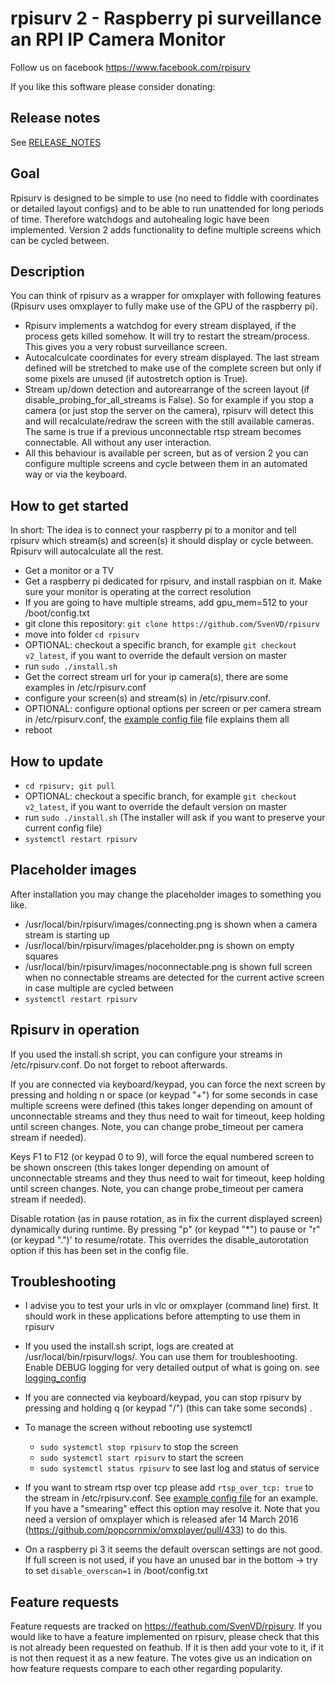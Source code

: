 # rpisurv 2 - Raspberry pi surveillance an RPI IP Camera Monitor
Follow us on facebook https://www.facebook.com/rpisurv

If you like this software please consider donating:
 <a href="https://www.paypal.com/cgi-bin/webscr?cmd=_s-xclick&hosted_button_id=QPJU9K2KZ8D94" target="_blank" rel="nofollow"><img src="https://www.paypal.com/en_US/i/btn/x-click-but21.gif" alt="" /></a>

## Release notes

See [RELEASE_NOTES](https://github.com/SvenVD/rpisurv/blob/master/RELEASE_NOTES.md)

## Goal
Rpisurv is designed to be simple to use (no need to fiddle with coordinates or detailed layout configs) and to be able to run unattended for long periods of time. Therefore watchdogs and autohealing logic have been implemented.
Version 2 adds functionality to define multiple screens which can be cycled between.

## Description
You can think of rpisurv as a wrapper for omxplayer with following features (Rpisurv uses omxplayer to fully make use of the GPU of the raspberry pi).

- Rpisurv implements a watchdog for every stream displayed, if the process gets killed somehow. It will try to restart the stream/process. This gives you a very robust surveillance screen.
- Autocalculcate coordinates for every stream displayed. The last stream defined will be stretched to make use of the complete screen but only if some pixels are unused (if autostretch option is True).
- Stream up/down detection and autorearrange of the screen layout (if disable_probing_for_all_streams is False). So for example if you stop a camera (or just stop the server on the camera), rpisurv will detect this and will recalculate/redraw the screen with the still available cameras. The same is true if a previous unconnectable rtsp stream becomes connectable. All without any user interaction.
- All this behaviour is available per screen, but as of version 2 you can configure multiple screens and cycle between them in an automated way or via the keyboard.

## How to get started
In short: The idea is to connect your raspberry pi to a monitor and tell rpisurv which stream(s) and screen(s) it should display or cycle between. Rpisurv will autocalculate all the rest.
- Get a monitor or a TV
- Get a raspberry pi dedicated for rpisurv, and install raspbian on it. Make sure your monitor is operating at the correct resolution
- If you are going to have multiple streams, add gpu_mem=512 to your /boot/config.txt
- git clone this repository: `git clone https://github.com/SvenVD/rpisurv`
- move into folder `cd rpisurv`
- OPTIONAL: checkout a specific branch, for example `git checkout v2_latest`, if you want to override the default version on master
- run `sudo ./install.sh`
- Get the correct stream url for your ip camera(s), there are some examples in /etc/rpisurv.conf
- configure your screen(s) and stream(s) in /etc/rpisurv.conf.
- OPTIONAL: configure optional options per screen or per camera stream in /etc/rpisurv.conf, the [example config file](https://github.com/SvenVD/rpisurv/blob/master/surveillance/conf/surveillance.yml) file explains them all
- reboot

## How to update <a name="how-to-update"></a>
- `cd rpisurv; git pull`
- OPTIONAL: checkout a specific branch, for example `git checkout v2_latest`, if you want to override the default version on master
- run `sudo ./install.sh` (The installer will ask if you want to preserve your current config file)
- `systemctl restart rpisurv`

## Placeholder images
After installation you may change the placeholder images to something you like.
- /usr/local/bin/rpisurv/images/connecting.png is shown when a camera stream is starting up
- /usr/local/bin/rpisurv/images/placeholder.png is shown on empty squares
- /usr/local/bin/rpisurv/images/noconnectable.png is shown full screen when no connectable streams are detected for the current active screen in case multiple are cycled between
- `systemctl restart rpisurv`

## Rpisurv in operation

If you used the install.sh script, you can configure your streams in /etc/rpisurv.conf. Do not forget to reboot afterwards.

If you are connected via keyboard/keypad, you can force the next screen by pressing and holding n or space (or keypad "+") for some seconds in case multiple screens were defined (this takes longer depending on amount of unconnectable streams and they thus need to wait for timeout, keep holding until screen changes. Note, you can change probe_timeout per camera stream if needed).

Keys F1 to F12 (or keypad 0 to 9), will force the equal numbered screen to be shown onscreen (this takes longer depending on amount of unconnectable streams and they thus need to wait for timeout, keep holding until screen changes. Note, you can change probe_timeout per camera stream if needed).

Disable rotation (as in pause rotation, as in fix the current displayed screen) dynamically during runtime. By pressing "p" (or keypad "*") to pause or "r" (or keypad ".")' to resume/rotate. This overrides the disable_autorotation option if this has been set in the config file.


## Troubleshooting

- I advise you to test your urls in vlc or omxplayer (command line) first. It should work in these applications before attempting to use them in rpisurv

- If you used the install.sh script, logs are created at /usr/local/bin/rpisurv/logs/. You can use them for troubleshooting. Enable DEBUG logging for very detailed output of what is going on. see [logging_config](https://github.com/SvenVD/rpisurv/blob/master/surveillance/conf/logging.yml)

- If you are connected via keyboard/keypad, you can stop rpisurv by pressing and holding q (or keypad "/") (this can take some seconds) .

- To manage the screen without rebooting use systemctl
  - `sudo systemctl stop rpisurv` to stop the screen
  - `sudo systemctl start rpisurv` to start the screen
  - `sudo systemctl status rpisurv` to see last log and status of service

- If you want to stream rtsp over tcp please add `rtsp_over_tcp: true` to the stream in /etc/rpisurv.conf.
  See [example config file](https://github.com/SvenVD/rpisurv/blob/master/surveillance/conf/surveillance.yml) for an example.
  If you have a "smearing" effect this option may resolve it.
  Note that you need a version of omxplayer which is released afer 14 March 2016 (https://github.com/popcornmix/omxplayer/pull/433) to do this.

- On a raspberry pi 3 it seems the default overscan settings are not good. If full screen is not used, if you have an unused bar in the bottom -> try to set `disable_overscan=1` in /boot/config.txt


## Feature requests

Feature requests are tracked on https://feathub.com/SvenVD/rpisurv. If you would like to have a feature implemented on rpisurv, please check that this is not already been requested on feathub. If it is then add your vote to it, if it is not then request it as a new feature. The votes give us an indication on how feature requests compare to each other regarding popularity.
